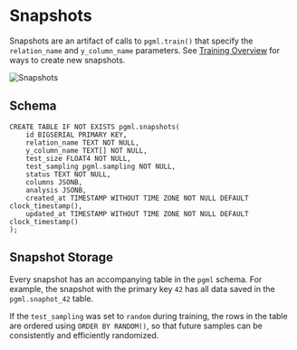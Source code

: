 # Snapshots

Snapshots are an artifact of calls to `pgml.train()` that specify the `relation_name` and `y_column_name` parameters. See [Training Overview](/docs/training/overview/) for ways to create new snapshots.

![Snapshots](/dashboard/static/images/dashboard/snapshot.png)

## Schema

```postgresql
CREATE TABLE IF NOT EXISTS pgml.snapshots(
	id BIGSERIAL PRIMARY KEY,
	relation_name TEXT NOT NULL,
	y_column_name TEXT[] NOT NULL,
	test_size FLOAT4 NOT NULL,
	test_sampling pgml.sampling NOT NULL,
	status TEXT NOT NULL,
	columns JSONB,
	analysis JSONB,
	created_at TIMESTAMP WITHOUT TIME ZONE NOT NULL DEFAULT clock_timestamp(),
	updated_at TIMESTAMP WITHOUT TIME ZONE NOT NULL DEFAULT clock_timestamp()
);
```

## Snapshot Storage

Every snapshot has an accompanying table in the `pgml` schema. For example, the snapshot with the primary key `42` has all data saved in the `pgml.snaphot_42` table.

If the `test_sampling` was set to `random` during training, the rows in the table are ordered using `ORDER BY RANDOM()`, so that future samples can be consistently and efficiently randomized.
